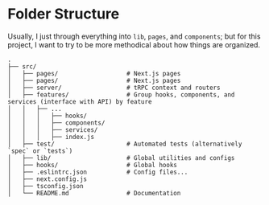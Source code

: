 # Folder Structure

Usually, I just through everything into `lib`, `pages`, and `components`; but for this project, I want to try to be more methodical about how things are organized.

```
.
├── src/
│   ├── pages/                   # Next.js pages
│   ├── pages/                   # Next.js pages
│   ├── server/                  # tRPC context and routers
│   ├── features/                # Group hooks, components, and services (interface with API) by feature
│   │   ├── ...
│   │   │   ├── hooks/
│   │   │   ├── components/
│   │   │   ├── services/
│   │   │   ├── index.js
│   ├── test/                    # Automated tests (alternatively `spec` or `tests`)
│   ├── lib/                     # Global utilities and configs
│   ├── hooks/                   # Global hooks
│   ├── .eslintrc.json           # Config files...
│   ├── next.config.js
│   ├── tsconfig.json
│   └── README.md                # Documentation
```
